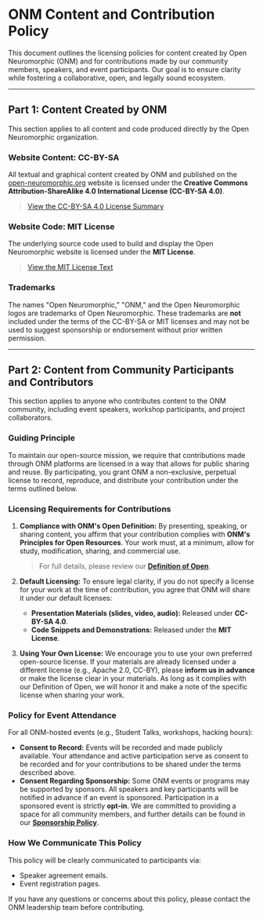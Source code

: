 # ONM Content and Contribution Policy

This document outlines the licensing policies for content created by Open Neuromorphic (ONM) and for contributions made by our community members, speakers, and event participants. Our goal is to ensure clarity while fostering a collaborative, open, and legally sound ecosystem.

---

## Part 1: Content Created by ONM

This section applies to all content and code produced directly by the Open Neuromorphic organization.

### Website Content: CC-BY-SA

All textual and graphical content created by ONM and published on the [open-neuromorphic.org](https://open-neuromorphic.org) website is licensed under the **Creative Commons Attribution-ShareAlike 4.0 International License (CC-BY-SA 4.0)**.

> [View the CC-BY-SA 4.0 License Summary](https://creativecommons.org/licenses/by-sa/4.0/)

### Website Code: MIT License

The underlying source code used to build and display the Open Neuromorphic website is licensed under the **MIT License**.

> [View the MIT License Text](https://opensource.org/licenses/MIT)

### Trademarks

The names "Open Neuromorphic," "ONM," and the Open Neuromorphic logos are trademarks of Open Neuromorphic. These trademarks are **not** included under the terms of the CC-BY-SA or MIT licenses and may not be used to suggest sponsorship or endorsement without prior written permission.

---

## Part 2: Content from Community Participants and Contributors

This section applies to anyone who contributes content to the ONM community, including event speakers, workshop participants, and project collaborators.

### Guiding Principle

To maintain our open-source mission, we require that contributions made through ONM platforms are licensed in a way that allows for public sharing and reuse. By participating, you grant ONM a non-exclusive, perpetual license to record, reproduce, and distribute your contribution under the terms outlined below.

### Licensing Requirements for Contributions

1.  **Compliance with ONM's Open Definition:** By presenting, speaking, or sharing content, you affirm that your contribution complies with **ONM's Principles for Open Resources**. Your work must, at a minimum, allow for study, modification, sharing, and commercial use.

    > For full details, please review our **[Definition of Open](../policies/open-definition.md)**.

2.  **Default Licensing:** To ensure legal clarity, if you do not specify a license for your work at the time of contribution, you agree that ONM will share it under our default licenses:
    -   **Presentation Materials (slides, video, audio):** Released under **CC-BY-SA 4.0**.
    -   **Code Snippets and Demonstrations:** Released under the **MIT License**.

3.  **Using Your Own License:** We encourage you to use your own preferred open-source license. If your materials are already licensed under a different license (e.g., Apache 2.0, CC-BY), please **inform us in advance** or make the license clear in your materials. As long as it complies with our Definition of Open, we will honor it and make a note of the specific license when sharing your work.

### Policy for Event Attendance

For all ONM-hosted events (e.g., Student Talks, workshops, hacking hours):

-   **Consent to Record:** Events will be recorded and made publicly available. Your attendance and active participation serve as consent to be recorded and for your contributions to be shared under the terms described above.
-   **Consent Regarding Sponsorship:** Some ONM events or programs may be supported by sponsors. All speakers and key participants will be notified in advance if an event is sponsored. Participation in a sponsored event is strictly **opt-in**. We are committed to providing a space for all community members, and further details can be found in our **[Sponsorship Policy](./sponsorship_policy.md)**.

### How We Communicate This Policy

This policy will be clearly communicated to participants via:
-   Speaker agreement emails.
-   Event registration pages.

If you have any questions or concerns about this policy, please contact the ONM leadership team before contributing.